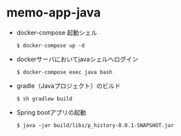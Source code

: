 # memo-app-java
* docker-compose 起動シェル
    ~~~shell
    $ docker-compose up -d
    ~~~
* dockerサーバにおいてjavaシェルへログイン
    ~~~shell
    $ docker-compose exec java bash
    ~~~
* gradle（Javaプロジェクト）のビルド
    ~~~shell
    $ sh gradlew build
    ~~~
* Spring bootアプリの起動
    ~~~shell
    $ java -jar build/libs/p_history-0.0.1-SNAPSHOT.jar
    ~~~

